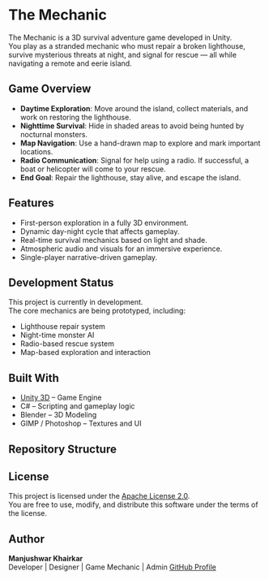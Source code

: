 # The Mechanic

The Mechanic is a 3D survival adventure game developed in Unity.  
You play as a stranded mechanic who must repair a broken lighthouse, survive mysterious threats at night, and signal for rescue — all while navigating a remote and eerie island.


## Game Overview

- **Daytime Exploration**: Move around the island, collect materials, and work on restoring the lighthouse.
- **Nighttime Survival**: Hide in shaded areas to avoid being hunted by nocturnal monsters.
- **Map Navigation**: Use a hand-drawn map to explore and mark important locations.
- **Radio Communication**: Signal for help using a radio. If successful, a boat or helicopter will come to your rescue.
- **End Goal**: Repair the lighthouse, stay alive, and escape the island.


## Features

- First-person exploration in a fully 3D environment.
- Dynamic day-night cycle that affects gameplay.
- Real-time survival mechanics based on light and shade.
- Atmospheric audio and visuals for an immersive experience.
- Single-player narrative-driven gameplay.


## Development Status

This project is currently in development.  
The core mechanics are being prototyped, including:

- Lighthouse repair system  
- Night-time monster AI  
- Radio-based rescue system  
- Map-based exploration and interaction


## Built With

- [Unity 3D](https://unity.com/) – Game Engine  
- C# – Scripting and gameplay logic  
- Blender – 3D Modeling 
- GIMP / Photoshop – Textures and UI


## Repository Structure

## License

This project is licensed under the [Apache License 2.0](https://github.com/Manjushwarofficial/The_Mechanic/blob/c67a033f648f439b399516f4b8ba411f74b60c83/LICENSE).  
You are free to use, modify, and distribute this software under the terms of the license.


## Author

**Manjushwar Khairkar**  
Developer | Designer | Game Mechanic | Admin
[GitHub Profile](https://github.com/manjushwarofficial)


